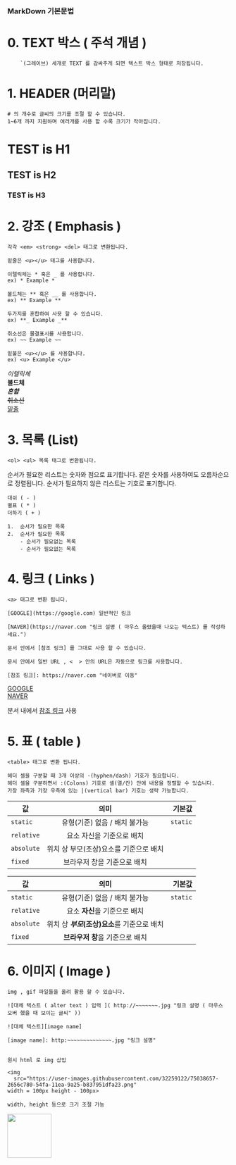 ### MarkDown 기본문법

# 0. TEXT 박스 ( 주석 개념 )

```
    `(그레이브) 세개로 TEXT 를 감싸주게 되면 텍스트 박스 형태로 저장됩니다.
```

# 1. HEADER (머리말)

```
# 의 개수로 글씨의 크기를 조절 할 수 있습니다.
1~6개 까지 지원하며 여러개를 사용 할 수록 크기가 작아집니다.
```

# TEST is H1

## TEST is H2

### TEST is H3

# 2. 강조 ( Emphasis )

```
각각 <em> <strong> <del> 태그로 변환됩니다.

밑줄은 <u></u> 태그를 사용합니다.
```

```
이텔릭체는 * 혹은 _ 를 사용합니다.
ex) * Example *

볼드체는 ** 혹은 __ 를 사용합니다.
ex) ** Example **

두가지를 혼합하여 사용 할 수 있습니다.
ex) **_ Example _**

취소선은 물결표시를 사용합니다.
ex) ~~ Example ~~

밑불은 <u></u> 를 사용합니다.
ex) <u> Example </u>
```

_이텔릭체_ <br>
**볼드체** <br>
**_혼합_** <br>
~~취소선~~ <br>
<u>밑줄</u> <br>

# 3. 목록 (List)

```
<ol> <ul> 목록 태그로 번환됩니다.
```

순서가 필요한 리스트는 숫자와 점으로 표기합니다.
같은 숫자를 사용하여도 오름차순으로 정렬됩니다.
순서가 필요하지 않은 리스트는 기호로 표기합니다.

```
대쉬 ( - )
별표 ( * )
더하기 ( + )
```

    1.  순서가 필요한 목록
    2.  순서가 필요한 목록
        - 순서가 필요없는 목록
        - 순서가 필요없는 목록

# 4. 링크 ( Links )

```
<a> 태그로 변환 됩니다.
```

```
[GOOGLE](https://google.com) 일반적인 링크

[NAVER](https://naver.com "링크 설명 ( 마우스 올렸을때 나오는 텍스트) 를 작성하세요.")

문서 안에서 [참조 링크] 를 그대로 사용 할 수 있습니다.

문서 안에서 일반 URL , <  > 안의 URL은 자동으로 링크를 사용합니다.

[참조 링크]: https://naver.com "네이버로 이동"
```

[GOOGLE](https://google.com) <br>
[NAVER](https://naver.com "네이버로 연결됩니다.") <br>

문서 내에서 [참조 링크] 사용 <br>

[참조 링크]: https://naver.com "네이버 이동"

# 5. 표 ( table )

```
<table> 태그로 변환 됩니다.

헤더 셀을 구분할 때 3개 이상의 -(hyphen/dash) 기호가 필요합니다.
헤더 셀을 구분하면서 :(Colons) 기호로 셀(열/칸) 안에 내용을 정렬할 수 있습니다.
가장 좌측과 가장 우측에 있는 |(vertical bar) 기호는 생략 가능합니다.
```

| 값         |                  의미                  |   기본값 |
| ---------- | :------------------------------------: | -------: |
| `static`   |     유형(기준) 없음 / 배치 불가능      | `static` |
| `relative` |       요소 자신을 기준으로 배치        |          |
| `absolute` | 위치 상 부모(조상)요소를 기준으로 배치 |          |
| `fixed`    |      브라우저 창을 기준으로 배치       |          |

| 값         |                     의미                     |   기본값 |
| ---------- | :------------------------------------------: | -------: |
| `static`   |        유형(기준) 없음 / 배치 불가능         | `static` |
| `relative` |        요소 **자신**을 기준으로 배치         |
| `absolute` | 위치 상 **_부모_(조상)요소**를 기준으로 배치 |
| `fixed`    |       **브라우저 창**을 기준으로 배치        |

# 6. 이미지 ( Image )

```
img , gif 파일들을 올려 활용 할 수 있습니다.

![대체 텍스트 ( alter text ) 입력 ]( http://~~~~~~~.jpg "링크 설명 ( 마우스 오버 했을 때 보이는 글씨" ))

![대체 텍스트][image name]

[image name]: http:~~~~~~~~~~~~~~.jpg "링크 설명"


```

```
원시 html 로 img 삽입

<img
  src="https://user-images.githubusercontent.com/32259122/75038657-2656c780-54fa-11ea-9a25-b837951dfa23.png"
width = 100px height - 100px>

width, height 등으로 크기 조절 가능
```

<img src = "https://user-images.githubusercontent.com/32259122/75038657-2656c780-54fa-11ea-9a25-b837951dfa23.png" width = 100px height = 100px>
